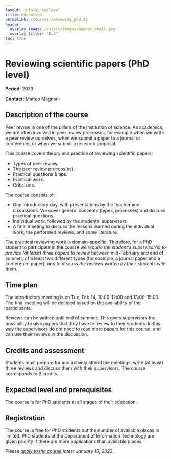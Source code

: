 ```yaml
---
layout: infolab-toplevel
title: Education
permalink: /courses/reviewing_phd_23
header:
  overlay_image: /assets/images/banner_small.jpg
  overlay_filter: "0.4"
toc: true
---
```


# Reviewing scientific papers (PhD level)

**Period:** 2023

**Contact:** Matteo Magnani

## Description of the course

Peer review is one of the pillars of the institution of science. As academics, we are often involved in peer review processes, for example when we write a peer review ourselves, when we submit a paper to a journal or conference, or when we submit a research proposal.

This course covers theory and practice of reviewing scientific papers: 
  * Types of peer review.
  * The peer review process(es).
  * Practical questions & tips.
  * Practical work.
  * Criticisms.
  
The course consists of:
  * One introductory day, with presentations by the teacher and discussions. We cover general concepts (types, processes) and discuss practical questions.
  * Individual work, followed by the students' supervisors.
  * A final meeting to discuss the lessons learned during the individual work, the performed reviews, and some literature.
  
The practical reviewing work is domain-specific. Therefore, for a PhD student to participate in the course *we require the student's supervisor(s) to provide (at least) three papers to review* between mid-February and end of summer, of a least two different types (for example, a journal paper and a conference paper), *and to discuss the reviews written by their students with them*. 

## Time plan

The introductory meeting is on Tue, Feb 14, 10:00-12:00 and 13:00-15:00. The final meeting will be decided based on the availability of the participants.

Reviews can be written until end of summer. This gives supervisors the possibility to give papers that they have to review to their students. In this way the supervisors do not need to read more papers for this course, and can use their reviews in the discussion.

## Credits and assessment

Students must prepare for and actively attend the meetings, write (at least) three reviews and discuss them with their supervisors. The course corresponds to 2 credits.

## Expected level and prerequisites

The course is for PhD students at all stages of their education.

## Registration

The course is free for PhD students but the number of available places is limited. PhD students at the Department of Information Technology are given priority if there are more applications than available places.

Please *[apply to the course](https://doit.medfarm.uu.se/bin/kurt3/kurt/81676) latest January 19, 2023*. 
